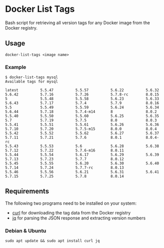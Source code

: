 # Docker List Tags

Bash script for retrieving all version tags for any Docker image from the Docker registry.

## Usage

```
docker-list-tags <image name>
```

### Example

```
$ docker-list-tags mysql
Available tags for mysql

latest          5.5.47          5.5.57          5.6.22          5.6.32          5.6.42          5.7.16          5.7.26          5.7.8-rc        8.0.15
5               5.5.48          5.5.58          5.6.23          5.6.33          5.6.43          5.7.17          5.7.4           5.7.9           8.0.16
5.5             5.5.49          5.5.59          5.6.24          5.6.34          5.6.44          5.7.18          5.7.4-m14       8               8.0.2
5.5.40          5.5.50          5.5.60          5.6.25          5.6.35          5.7             5.7.19          5.7.5           8.0             8.0.3
5.5.41          5.5.51          5.5.61          5.6.26          5.6.36          5.7.10          5.7.20          5.7.5-m15       8.0.0           8.0.4
5.5.42          5.5.52          5.5.62          5.6.27          5.6.37          5.7.11          5.7.21          5.7.6           8.0.1           8.0.4-rc
5.5.43          5.5.53          5.6             5.6.28          5.6.38          5.7.12          5.7.22          5.7.6-m16       8.0.11
5.5.44          5.5.54          5.6.17          5.6.29          5.6.39          5.7.13          5.7.23          5.7.7           8.0.12
5.5.45          5.5.55          5.6.20          5.6.30          5.6.40          5.7.14          5.7.24          5.7.7-rc        8.0.13
5.5.46          5.5.56          5.6.21          5.6.31          5.6.41          5.7.15          5.7.25          5.7.8           8.0.14
```

## Requirements

The following two programs need to be installed on your system:

- [curl](https://curl.haxx.se/) for downloading the tag data from the Docker registry
- [jq](https://stedolan.github.io/jq/) for parsing the JSON response and extracting version numbers

### Debian & Ubuntu

```
sudo apt update && sudo apt install curl jq
```

